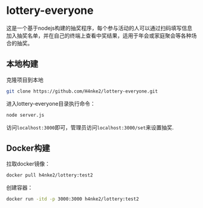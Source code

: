 # lottery-everyone

这是一个基于nodejs构建的抽奖程序，每个参与活动的人可以通过扫码填写信息加入抽奖名单，并在自己的终端上查看中奖结果，适用于年会或家庭聚会等各种场合的抽奖。

## 本地构建

克隆项目到本地

```sh
git clone https://github.com/H4nke2/lottery-everyone.git
```

进入lottery-everyone目录执行命令：

```sh
node server.js
```

访问`localhost:3000`即可，管理员访问`localhost:3000/set`来设置抽奖.

## Docker构建

拉取docker镜像：

```dockerfile
docker pull h4nke2/lottery:test2
```

创建容器：

```sh
docker run -itd -p 3000:3000 h4nke2/lottery:test2
```

